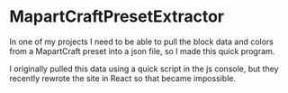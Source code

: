 # MapartCraftPresetExtractor
In one of my projects I need to be able to pull the block data and colors from a MapartCraft preset into a json file, so I made this quick program.

I originally pulled this data using a quick script in the js console, but they recently rewrote the site in React so that became impossible.
